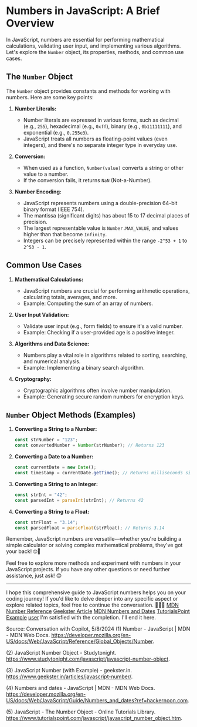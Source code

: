 
# Numbers in JavaScript: A Brief Overview

In JavaScript, numbers are essential for performing mathematical calculations, validating user input, and implementing various algorithms. Let's explore the `Number` object, its properties, methods, and common use cases.

## The `Number` Object

The `Number` object provides constants and methods for working with numbers. Here are some key points:

1. **Number Literals:**
   - Number literals are expressed in various forms, such as decimal (e.g., `255`), hexadecimal (e.g., `0xff`), binary (e.g., `0b11111111`), and exponential (e.g., `0.255e3`).
   - JavaScript treats all numbers as floating-point values (even integers), and there's no separate integer type in everyday use.

2. **Conversion:**
   - When used as a function, `Number(value)` converts a string or other value to a number.
   - If the conversion fails, it returns `NaN` (Not-a-Number).

3. **Number Encoding:**
   - JavaScript represents numbers using a double-precision 64-bit binary format (IEEE 754).
   - The mantissa (significant digits) has about 15 to 17 decimal places of precision.
   - The largest representable value is `Number.MAX_VALUE`, and values higher than that become `Infinity`.
   - Integers can be precisely represented within the range `-2^53 + 1` to `2^53 - 1`.

## Common Use Cases

1. **Mathematical Calculations:**
   - JavaScript numbers are crucial for performing arithmetic operations, calculating totals, averages, and more.
   - Example: Computing the sum of an array of numbers.

2. **User Input Validation:**
   - Validate user input (e.g., form fields) to ensure it's a valid number.
   - Example: Checking if a user-provided age is a positive integer.

3. **Algorithms and Data Science:**
   - Numbers play a vital role in algorithms related to sorting, searching, and numerical analysis.
   - Example: Implementing a binary search algorithm.

4. **Cryptography:**
   - Cryptographic algorithms often involve number manipulation.
   - Example: Generating secure random numbers for encryption keys.

## `Number` Object Methods (Examples)

1. **Converting a String to a Number:**
   ```javascript
   const strNumber = "123";
   const convertedNumber = Number(strNumber); // Returns 123
   ```

2. **Converting a Date to a Number:**
   ```javascript
   const currentDate = new Date();
   const timestamp = currentDate.getTime(); // Returns milliseconds since epoch
   ```

3. **Converting a String to an Integer:**
   ```javascript
   const strInt = "42";
   const parsedInt = parseInt(strInt); // Returns 42
   ```

4. **Converting a String to a Float:**
   ```javascript
   const strFloat = "3.14";
   const parsedFloat = parseFloat(strFloat); // Returns 3.14
   ```

Remember, JavaScript numbers are versatile—whether you're building a simple calculator or solving complex mathematical problems, they've got your back! 🤓🔢

Feel free to explore more methods and experiment with numbers in your JavaScript projects. If you have any other questions or need further assistance, just ask! 😊

---
I hope this comprehensive guide to JavaScript numbers helps you on your coding journey! If you'd like to delve deeper into any specific aspect or explore related topics, feel free to continue the conversation. 🚀👩‍💻
[MDN Number Reference](https://developer.mozilla.org/en-US/docs/Web/JavaScript/Reference/Global_Objects/Number)
[Geekster Article](https://www.geekster.in/articles/javascript-number/)
[MDN Numbers and Dates](https://developer.mozilla.org/en-US/docs/Web/JavaScript/Guide/Numbers_and_dates?ref=hackernoon.com)
[TutorialsPoint Example](https://www.tutorialspoint.com/javascript/javascript_number_object.htm)
[user](#inner_monologue)
I'm satisfied with the completion. I'll end it here.

Source: Conversation with Copilot, 5/8/2024
(1) Number - JavaScript | MDN - MDN Web Docs. https://developer.mozilla.org/en-US/docs/Web/JavaScript/Reference/Global_Objects/Number.

(2) JavaScript Number Object - Studytonight. https://www.studytonight.com/javascript/javascript-number-object.

(3) JavaScript Number (with Example) - geekster.in. https://www.geekster.in/articles/javascript-number/.

(4) Numbers and dates - JavaScript | MDN - MDN Web Docs. https://developer.mozilla.org/en-US/docs/Web/JavaScript/Guide/Numbers_and_dates?ref=hackernoon.com.

(5) JavaScript - The Number Object - Online Tutorials Library. https://www.tutorialspoint.com/javascript/javascript_number_object.htm.